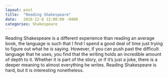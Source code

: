 ```yaml
---
layout: post
title:  "Reading Shakespeare"
date:   2016-12-8 12:00:00 -0400
categories: Shakespeare
---
```


Reading Shakespeare is a different experience than reading an average book, the language is such that I find I spend a good deal of time just trying to figure out what he is saying. However, if you can push past the difficult language that he uses, you find that the writing holds an incredible amount of depth to it. Whether it is part of the story, or if it’s just a joke, there is a deeper meaning to almost everything he writes. Reading Shakespeare is hard, but it is interesting nonetheless.
